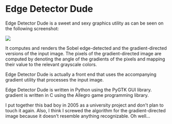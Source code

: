 Edge Detector Dude
==================

Edge Detector Dude is a sweet and sexy graphics utility as can be
seen on the following screenshot:

![](edge-detector-dude/raw/master/screenshot.png)

It computes and renders the Sobel edge-detected and
the gradient-directed versions of the input image.  The pixels of the
gradient-directed image are computed by denoting the angle of the
gradients of the pixels and mapping their value to the relevant
grayscale colors.

Edge Detector Dude is actually a front end that uses the accompanying
gradient utility that processes the input image.

Edge Detector Dude is written in Python using the PyGTK GUI library.
gradient is written in C using the Allegro game programming library.

I put together this bad boy in 2005 as a university project and don't
plan to touch it again.  Also, I think I screwed the algorithm for the
gradient-directed image because it doesn't resemble anything
recognizable.  Oh well...